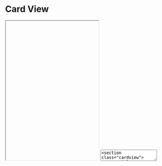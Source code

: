 # Card View

<iframe class="code-preview" height="450px"></iframe>
<textarea class="code-editor" name="code">
<section class="cardview">
    <article class="cardview-item">
      <a href="#">
        <img class="cardview-item-figure" src="assets/images/thumb.png" alt="">
        <div class="cardview-item-body">
          <h3>Interdum urna egestas scelerisque 7</h3>
          <p>Curabitur tincidunt interdum urna egestas scelerisque. Cras at metus sed lorem eleifend tincidunt tincidunt interdum urna egestas scelerisque.</p>
        </div>
      </a>
    </article>
    <article class="cardview-item">
      <a href="#">
        <img class="cardview-item-figure" src="assets/images/thumb.png" alt="">
        <div class="cardview-item-body">
          <h3>Interdum urna egestas scelerisque 7</h3>
          <p>Curabitur tincidunt interdum urna egestas scelerisque. Cras at metus sed lorem eleifend tincidunt tincidunt interdum urna egestas scelerisque.</p>
        </div>
      </a>
    </article>
    <article class="cardview-item">
      <a href="#">
        <img class="cardview-item-figure" src="assets/images/thumb.png" alt="">
        <div class="cardview-item-body">
          <h3>Interdum urna egestas scelerisque 7</h3>
          <p>Curabitur tincidunt interdum urna egestas scelerisque. Cras at metus sed lorem eleifend tincidunt tincidunt interdum urna egestas scelerisque.</p>
        </div>
      </a>
    </article>
</section>
</textarea>
